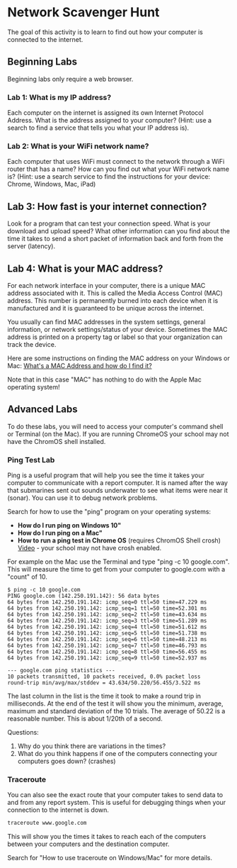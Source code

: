 # Network Scavenger Hunt

The goal of this activity is to learn to find out how your computer is connected to the internet.

## Beginning Labs
Beginning labs only require a web browser.

### Lab 1: What is my IP address?

Each computer on the internet is assigned its own Internet Protocol Address.  What is the address assigned to your computer?  (Hint: use a search to find a service that tells you what your IP address is).

### Lab 2: What is your WiFi network name?

Each computer that uses WiFi must connect to the network through a WiFi router that has a name?  How can you find out what your WiFi network name is?
(Hint: use a search service to find the instructions for your device: Chrome, Windows, Mac, iPad)

## Lab 3: How fast is your internet connection?

Look for a program that can test your connection speed.  What is your download and upload speed?  What other information can you find about the time it takes to send a short packet of information back and forth from the server (latency).

## Lab 4: What is your MAC address?

For each network interface in your computer, there is a unique MAC address associated with it. This is called the Media Access Control (MAC) address.  This number is permanently burned into each device when it is manufactured and it is guaranteed to be unique across the internet.

You usually can find MAC addresses in the system settings, general information, or network settings/status of your device. Sometimes the MAC address is printed on a property tag or label so that your organization can track the device.

Here are some instructions on finding the MAC address on your Windows or Mac:
[What's a MAC Address and how do I find it?](https://slts.osu.edu/articles/whats-a-mac-address-and-how-do-i-find-it/)

Note that in this case "MAC" has nothing to do with the Apple Mac operating system!

## Advanced Labs

To do these labs, you will need to access your computer's command shell or Terminal (on the Mac).  If you are running ChromeOS your school may not have the ChromOS shell installed.

### Ping Test Lab

Ping is a useful program that will help you see the time it takes your computer to communicate with a report computer.  It is named after the way that submarines sent out sounds underwater to see what items were near it (sonar).  You can use it to debug network problems.

Search for how to use the "ping" program on your operating systems:

* **How do I run ping on Windows 10"**
* **How do I run ping on a Mac"**
* **How to run a ping test in Chrome OS** (requires ChromOS Shell crosh) [Video](https://www.youtube.com/watch?v=WOIeXlHPoPc) - your school may not have crosh enabled.

For example on the Mac use the Terminal and type "ping -c 10 google.com".  This will measure the time to get from your computer to google.com with a "count" of 10.

```
$ ping -c 10 google.com
PING google.com (142.250.191.142): 56 data bytes
64 bytes from 142.250.191.142: icmp_seq=0 ttl=50 time=47.229 ms
64 bytes from 142.250.191.142: icmp_seq=1 ttl=50 time=52.301 ms
64 bytes from 142.250.191.142: icmp_seq=2 ttl=50 time=43.634 ms
64 bytes from 142.250.191.142: icmp_seq=3 ttl=50 time=51.289 ms
64 bytes from 142.250.191.142: icmp_seq=4 ttl=50 time=51.612 ms
64 bytes from 142.250.191.142: icmp_seq=5 ttl=50 time=51.738 ms
64 bytes from 142.250.191.142: icmp_seq=6 ttl=50 time=48.213 ms
64 bytes from 142.250.191.142: icmp_seq=7 ttl=50 time=46.793 ms
64 bytes from 142.250.191.142: icmp_seq=8 ttl=50 time=56.455 ms
64 bytes from 142.250.191.142: icmp_seq=9 ttl=50 time=52.937 ms

--- google.com ping statistics ---
10 packets transmitted, 10 packets received, 0.0% packet loss
round-trip min/avg/max/stddev = 43.634/50.220/56.455/3.522 ms
```

The last column in the list is the time it took to make a round trip in milliseconds.  At the end of the test it will show you the minimum, average, maximum and standard deviation of the 10 trials.  The average of 50.22 is a reasonable number.  This is about 1/20th of a second.

Questions:

1. Why do you think there are variations in the times?
2. What do you think happens if one of the computers connecting your computers goes down? (crashes)

### Traceroute

You can also see the exact route that your computer takes to send data to and from any report system.  This is useful for debugging things when your connection to the internet is down.

```sh
traceroute www.google.com
```

This will show you the times it takes to reach each of the computers between your computers and the destination computer.

Search for "How to use traceroute on Windows/Mac" for more details.